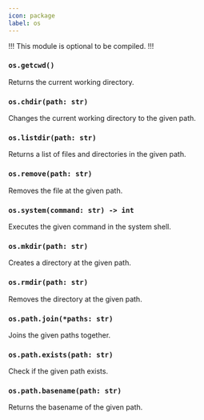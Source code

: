 ```yaml
---
icon: package
label: os
---
```


!!!
This module is optional to be compiled.
!!!

### `os.getcwd()`

Returns the current working directory.

### `os.chdir(path: str)`

Changes the current working directory to the given path.

### `os.listdir(path: str)`

Returns a list of files and directories in the given path.

### `os.remove(path: str)`

Removes the file at the given path.

### `os.system(command: str) -> int`

Executes the given command in the system shell.

### `os.mkdir(path: str)`

Creates a directory at the given path.

### `os.rmdir(path: str)`

Removes the directory at the given path.

### `os.path.join(*paths: str)`

Joins the given paths together.

### `os.path.exists(path: str)`

Check if the given path exists.

### `os.path.basename(path: str)`

Returns the basename of the given path.
